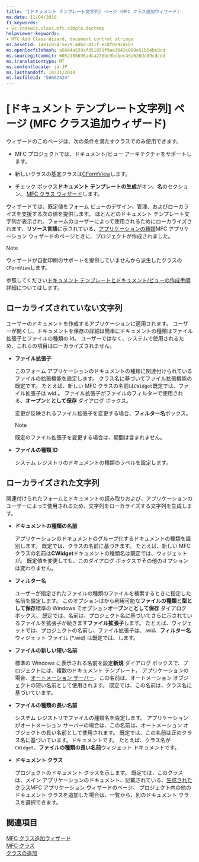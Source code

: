 ```yaml
---
title: '[ドキュメント テンプレート文字列] ページ (MFC クラス追加ウィザード)'
ms.date: 11/04/2016
f1_keywords:
- vc.codewiz.class.mfc.simple.doctemp
helpviewer_keywords:
- MFC Add Class Wizard, document control strings
ms.assetid: 14e1c834-5e79-4dbd-811f-ec8f0a9cdcb2
ms.openlocfilehash: a5664a539af351051f9ae3642c089e51b54bc8cd
ms.sourcegitcommit: 6052185696adca270bc9bdbec45a626dd89cdcdd
ms.translationtype: MT
ms.contentlocale: ja-JP
ms.lasthandoff: 10/31/2018
ms.locfileid: "50662424"
---
```

# <a name="document-template-strings-mfc-add-class-wizard"></a>[ドキュメント テンプレート文字列] ページ (MFC クラス追加ウィザード)

ウィザードのこのページは、次の条件を満たすクラスでのみ使用できます。

- MFC プロジェクトでは、ドキュメント/ビュー アーキテクチャをサポートします。

- 新しいクラスの基底クラスは[CFormView](../../mfc/reference/cformview-class.md)します。

- チェック ボックス**ドキュメント テンプレートの生成**がオン、**名**のセクション、 [MFC クラス ウィザード](../../mfc/reference/mfc-add-class-wizard.md)します。

ウィザードでは、既定値をフォーム ビューのデザイン、管理、およびローカライズを支援する次の値を提供します。 ほとんどのドキュメント テンプレート文字列が表示され、フォームのユーザーによって使用されるためにローカライズされます、**リソース言語**に示されている、[アプリケーションの種類](../../mfc/reference/application-type-mfc-application-wizard.md)MFC アプリケーション ウィザードのページときに、プロジェクトが作成されました。

> [!NOTE]
>  ウィザードが自動印刷のサポートを提供していませんから派生したクラスの`CFormView`します。

参照してください[ドキュメント テンプレートとドキュメント/ビューの作成手順](../../mfc/document-templates-and-the-document-view-creation-process.md)詳細についてはします。

## <a name="nonlocalized-strings"></a>ローカライズされていない文字列

ユーザーのドキュメントを作成するアプリケーションに適用されます。 ユーザーが開くし、ドキュメントを保存の詳細は簡単にドキュメントの種類はファイル拡張子とファイルの種類の id。 ユーザーではなく、システムで使用されるため、これらの項目はローカライズされません。

- **ファイル拡張子**

   このフォーム アプリケーションのドキュメントの種類に関連付けられているファイルの拡張機能を設定します。 クラス名に基づいてファイル拡張機能の既定です。 たとえば、新しい MFC クラスの名前は`CWidget`既定では、ファイル拡張子は wid.。 ファイル拡張子がファイルのフィルターで使用される、**オープン**と**として保存** ダイアログ ボックス。

   変更が反映されるファイル拡張子を変更する場合、**フィルター名**ボックス。

   > [!NOTE]
   > 既定のファイル拡張子を変更する場合は、期間は含まれません。

- **ファイルの種類 ID**

   システム レジストリのドキュメントの種類のラベルを設定します。

## <a name="localized-strings"></a>ローカライズされた文字列

関連付けられたフォームとドキュメントの読み取りおよび、アプリケーションのユーザーによって使用されるため、文字列をローカライズする文字列を生成します。

- **ドキュメントの種類の名前**

   アプリケーションのドキュメントのグループ化するドキュメントの種類を識別します。 既定では、クラスの名前に基づきます。 たとえば、新しい MFC クラスの名前は**CWidget**ドキュメントの種類名は既定では、ウィジェットが。 既定値を変更しても、このダイアログ ボックスでその他のオプションは変わりません。

- **フィルター名**

   ユーザーが指定されたファイルの種類のファイルを検索するときに指定した名前を設定します。 このオプションはから利用可能な**ファイルの種類**と**型として保存**標準の Windows でオプション**オープン**と**として保存** ダイアログ ボックス。 既定では、名前は、プロジェクト名に基づいてさらに示されているファイルを拡張子が続きます**ファイル拡張子**します。 たとえば、ウィジェットでは、プロジェクトの名前し、ファイル拡張子は、.wid、**フィルター名**ウィジェット ファイル (*.wid) は既定では、します。

- **ファイルの新しい短い名前**

   標準の Windows に表示される名前を設定**新規** ダイアログ ボックスで、プロジェクトには、複数のドキュメント テンプレート。 アプリケーションの場合、[オートメーション サーバー](../../mfc/automation-servers.md)、この名前は、オートメーション オブジェクトの短い名前として使用されます。 既定では、この名前は、クラス名に基づいています。

- **ファイルの種類の長い名前**

   システム レジストリでファイルの種類名を設定します。 アプリケーションがオートメーション サーバーの場合は、この名前は、オートメーション オブジェクトの長い名前として使用されます。 既定では、この名前は正のクラス名に基づいています。ドキュメントです。 たとえば、クラス名が`CWidget`、**ファイルの種類の長い名前**ウィジェット ドキュメントです。

- **ドキュメント クラス**

   プロジェクトのドキュメント クラスを示します。 既定では、このクラスは、メイン アプリケーションのドキュメント、記載されている、[生成されたクラス](../../mfc/reference/generated-classes-mfc-application-wizard.md)MFC アプリケーション ウィザードのページ。 プロジェクト内の他のドキュメント クラスを追加した場合は、一覧から、別のドキュメント クラスを選択できます。

## <a name="see-also"></a>関連項目

[MFC クラス追加ウィザード](../../mfc/reference/mfc-add-class-wizard.md)<br/>
[MFC クラス](../../mfc/reference/adding-an-mfc-class.md)<br/>
[クラスの追加](../../ide/adding-a-class-visual-cpp.md)
